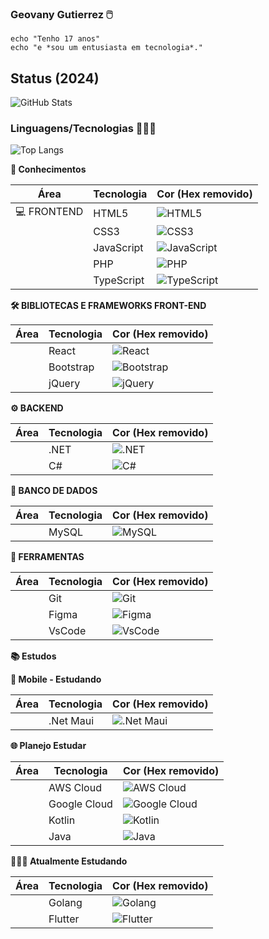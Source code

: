 ### Geovany Gutierrez 🖱️

~~~node
echo "Tenho 17 anos"
echo "e *sou um entusiasta em tecnologia*."
~~~
<!--## Redes sociais 💻

<a href="">
  <img style="border-radius: 4px" src="https://img.shields.io/badge/LinkedIn-0A66C2.svg?style=for-the-badge&logo=LinkedIn&logoColor=white" alt="linkedin">
</a>-->

## Status (2024)

![GitHub Stats](https://github-readme-stats.vercel.app/api?username=Geovany-Gutierrez&theme=dracula&show_icons=true)

### Linguagens/Tecnologias 👩🏻‍💻

![Top Langs](https://github-readme-stats.vercel.app/api/top-langs/?username=Geovany-Gutierrez&layout=pie&theme=dark)

**🚀 Conhecimentos**

| Área | Tecnologia | Cor (Hex removido) |
|------|------------|--------------------|
| 💻 FRONTEND | HTML5 | ![HTML5](https://img.shields.io/badge/HTML5-E34F26?style=for-the-badge&logo=html5&logoColor=white) |
| | CSS3 | ![CSS3](https://img.shields.io/badge/CSS3-1572B6?style=for-the-badge&logo=css3&logoColor=white) |
| | JavaScript | ![JavaScript](https://img.shields.io/badge/JavaScript-323330?style=for-the-badge&logo=javascript&logoColor=white) |
| | PHP | ![PHP](https://img.shields.io/badge/PHP-777BB4?style=for-the-badge&logo=php&logoColor=white) |
| | TypeScript | ![TypeScript](https://img.shields.io/badge/TypeScript-007ACC?style=for-the-badge&logo=typescript&logoColor=black) |

**🛠 BIBLIOTECAS E FRAMEWORKS FRONT-END**

| Área | Tecnologia | Cor (Hex removido) |
|------|------------|--------------------|
| | React | ![React](https://img.shields.io/badge/React-20232A?style=for-the-badge&logo=react&logoColor=ffffff) |
| | Bootstrap | ![Bootstrap](https://img.shields.io/badge/-Bootstrap-0D1117?style=for-the-badge&logo=bootstrap&labelColor=black) |
| | jQuery | ![jQuery](https://img.shields.io/badge/jQuery-0769AD?style=for-the-badge&logo=jquery&logoColor=white) |

**⚙️ BACKEND**

| Área | Tecnologia | Cor (Hex removido) |
|------|------------|--------------------|
| | .NET | ![.NET](https://img.shields.io/badge/.NET-5C2D91?style=for-the-badge&logo=.net&logoColor=white) |
| | C# | ![C#](https://img.shields.io/badge/C%23-239120?style=for-the-badge&logo=c-sharp&logoColor=white) |

**💾 BANCO DE DADOS**

| Área | Tecnologia | Cor (Hex removido) |
|------|------------|--------------------|
| | MySQL | ![MySQL](https://img.shields.io/badge/MySQL-00000F?style=for-the-badge&logo=mysql&logoColor=white) |

**🔧 FERRAMENTAS**

| Área | Tecnologia | Cor (Hex removido) |
|------|------------|--------------------|
| | Git | ![Git](https://img.shields.io/badge/GIT-E44C30?style=for-the-badge&logo=git&logoColor=white) |
| | Figma | ![Figma](https://img.shields.io/badge/Figma-696969?style=for-the-badge&logo=figma&logoColor=figma) |
| | VsCode | ![VsCode](https://img.shields.io/badge/Vscode-007ACC?style=for-the-badge&logo=visual-studio-code&logoColor=white) |

**📚 Estudos**

**📱 Mobile - Estudando**

| Área | Tecnologia | Cor (Hex removido) |
|------|------------|--------------------|
| | .Net Maui | ![.Net Maui](https://github.com/Geovany-Gutierrez/Geovany-Gutierrez/blob/main/images.jpeg) |

**🌐 Planejo Estudar**

| Área | Tecnologia | Cor (Hex removido) |
|------|------------|--------------------|
| | AWS Cloud | ![AWS Cloud](https://img.shields.io/badge/AWS_Cloud-232F3E?style=for-the-badge&logo=amazon-aws&logoColor=white) |
| | Google Cloud | ![Google Cloud](https://img.shields.io/badge/Google_Cloud-4285F4?style=for-the-badge&logo=google-cloud&logoColor=white) |
| | Kotlin | ![Kotlin](https://img.shields.io/badge/Kotlin-0095D5?style=for-the-badge&logo=kotlin&logoColor=white) |
| | Java | ![Java](https://img.shields.io/badge/Java-007396?style=for-the-badge&logo=java&logoColor=orange) |

**👩🏻‍💻 Atualmente Estudando**

| Área | Tecnologia | Cor (Hex removido) |
|------|------------|--------------------|
| | Golang | ![Golang](https://img.shields.io/badge/Golang-00ADD8?style=for-the-badge&logo=go&logoColor=white) |
| | Flutter | ![Flutter](https://img.shields.io/badge/Flutter-02569B?style=for-the-badge&logo=flutter&logoColor=white) |
